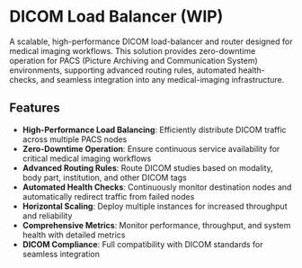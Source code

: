 # DICOM Load Balancer (WIP)

A scalable, high-performance DICOM load-balancer and router designed for medical imaging workflows. This solution provides zero-downtime operation for PACS (Picture Archiving and Communication System) environments, supporting advanced routing rules, automated health-checks, and seamless integration into any medical-imaging infrastructure.

## Features

- **High-Performance Load Balancing**: Efficiently distribute DICOM traffic across multiple PACS nodes
- **Zero-Downtime Operation**: Ensure continuous service availability for critical medical imaging workflows
- **Advanced Routing Rules**: Route DICOM studies based on modality, body part, institution, and other DICOM tags
- **Automated Health Checks**: Continuously monitor destination nodes and automatically redirect traffic from failed nodes
- **Horizontal Scaling**: Deploy multiple instances for increased throughput and reliability
- **Comprehensive Metrics**: Monitor performance, throughput, and system health with detailed metrics
- **DICOM Compliance**: Full compatibility with DICOM standards for seamless integration
